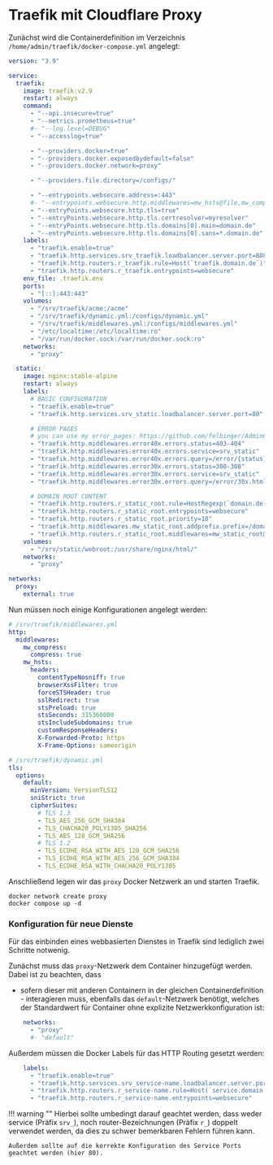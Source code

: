 # Traefik mit Cloudflare Proxy

Zunächst wird die Containerdefinition im Verzeichnis `/home/admin/traefik/docker-compose.yml` angelegt:
```yaml
version: "3.9"

service:
  traefik:
    image: traefik:v2.9
    restart: always
    command:
      - "--api.insecure=true"
      - "--metrics.prometheus=true"
      #- "--log.level=DEBUG"
      - "--accesslog=true"

      - "--providers.docker=true"
      - "--providers.docker.exposedbydefault=false"
      - "--providers.docker.network=proxy"

      - "--providers.file.directory=/configs/"

      - "--entrypoints.websecure.address=:443"
      #- "--entrypoints.websecure.http.middlewares=mw_hsts@file,mw_compress@file"
      - "--entryPoints.websecure.http.tls=true"
      - "--entryPoints.websecure.http.tls.certresolver=myresolver"
      - "--entryPoints.websecure.http.tls.domains[0].main=domain.de"
      - "--entryPoints.websecure.http.tls.domains[0].sans=*.domain.de"
    labels:
      - "traefik.enable=true"
      - "traefik.http.services.srv_traefik.loadbalancer.server.port=8080"
      - "traefik.http.routers.r_traefik.rule=Host(`traefik.domain.de`)"
      - "traefik.http.routers.r_traefik.entrypoints=websecure"
    env_file: .traefik.env
    ports:
      - "[::]:443:443"
    volumes:
      - "/srv/traefik/acme:/acme"
      - "/srv/traefik/dynamic.yml:/configs/dynamic.yml"
      - "/srv/traefik/middlewares.yml:/configs/middlewares.yml"
      - "/etc/localtime:/etc/localtime:ro"
      - "/var/run/docker.sock:/var/run/docker.sock:ro"
    networks:
      - "proxy"

  static:
    image: nginx:stable-alpine
    restart: always
    labels:
      # BASIC CONFIGURATION
      - "traefik.enable=true"
      - "traefik.http.services.srv_static.loadbalancer.server.port=80"

      # ERROR PAGES
      # you can use my error_pages: https://github.com/felbinger/AdminGuide/tree/master/error_pages
      - "traefik.http.middlewares.error40x.errors.status=403-404"
      - "traefik.http.middlewares.error40x.errors.service=srv_static"
      - "traefik.http.middlewares.error40x.errors.query=/error/{status}.html"
      - "traefik.http.middlewares.error30x.errors.status=300-308"
      - "traefik.http.middlewares.error30x.errors.service=srv_static"
      - "traefik.http.middlewares.error30x.errors.query=/error/30x.html"

      # DOMAIN ROOT CONTENT
      - "traefik.http.routers.r_static_root.rule=HostRegexp(`domain.de`, `{subdomain:[a-z0-9]+}.domain.de`)"
      - "traefik.http.routers.r_static_root.entrypoints=websecure"
      - "traefik.http.routers.r_static_root.priority=10"
      - "traefik.http.middlewares.mw_static_root.addprefix.prefix=/domain_root/"
      - "traefik.http.routers.r_static_root.middlewares=mw_static_root@docker,error40x@docker,error30x@docker"
    volumes:
      - "/srv/static/webroot:/usr/share/nginx/html/"
    networks:
      - "proxy"

networks:
  proxy:
    external: true
```

Nun müssen noch einige Konfigurationen angelegt werden:
```yaml
# /srv/traefik/middlewares.yml 
http:
  middlewares:
    mw_compress:
      compress: true
    mw_hsts:
      headers:
        contentTypeNosniff: true
        browserXssFilter: true
        forceSTSHeader: true
        sslRedirect: true
        stsPreload: true
        stsSeconds: 315360000
        stsIncludeSubdomains: true
        customResponseHeaders:
        X-Forwarded-Proto: https
        X-Frame-Options: sameorigin
```

```yaml
# /srv/traefik/dynamic.yml
tls:
  options:
    default:
      minVersion: VersionTLS12
      sniStrict: true
      cipherSuites:
        # TLS 1.3
        - TLS_AES_256_GCM_SHA384
        - TLS_CHACHA20_POLY1305_SHA256
        - TLS_AES_128_GCM_SHA256
        # TLS 1.2
        - TLS_ECDHE_RSA_WITH_AES_128_GCM_SHA256
        - TLS_ECDHE_RSA_WITH_AES_256_GCM_SHA384
        - TLS_ECDHE_RSA_WITH_CHACHA20_POLY1305
```

Anschließend legen wir das `proxy` Docker Netzwerk an und starten Traefik.
```shell
docker network create proxy
docker compose up -d
```

### Konfiguration für neue Dienste
Für das einbinden eines webbasierten Dienstes in Traefik sind lediglich zwei Schritte notwenig.

Zunächst muss das `proxy`-Netzwerk dem Container hinzugefügt werden. Dabei ist zu beachten, dass
- sofern dieser mit anderen Containern in der gleichen Containerdefinition - interagieren muss,
ebenfalls das `default`-Netzwerk benötigt, welches der Standardwert für Container ohne explizite 
Netzwerkkonfiguration ist:
```yaml
    networks:
      - "proxy"
      #- "default"
```

Außerdem müssen die Docker Labels für das HTTP Routing gesetzt werden:
```yaml
    labels:
      - "traefik.enable=true"
      - "traefik.http.services.srv_service-name.loadbalancer.server.port=80"
      - "traefik.http.routers.r_service-name.rule=Host(`service.domain.de`)"
      - "traefik.http.routers.r_service-name.entrypoints=websecure"
```

!!! warning ""
    Hierbei sollte umbedingt darauf geachtet werden, dass weder service (Präfix `srv_`), 
    noch router-Bezeichnungen (Präfix `r_`) doppelt verwendet werden, da dies zu schwer
    bemerkbaren Fehlern führen kann.

    Außerdem sollte auf die korrekte Konfiguration des Service Ports geachtet werden (hier 80). 